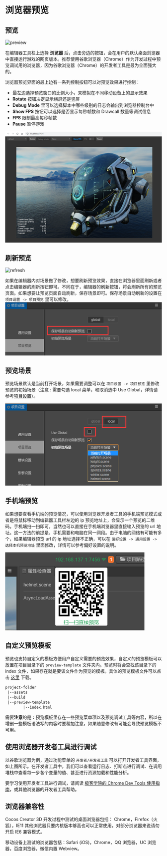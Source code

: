 
# 浏览器预览

## 预览
![preview](index/preview.jpg)

在编辑器工具栏上选择 **浏览器** 后，点击旁边的按钮，会在用户的默认桌面浏览器中直接运行游戏的网页版本。推荐使用谷歌浏览器（Chrome）作为开发过程中预览调试用的浏览器，因为谷歌浏览器（Chrome）的开发者工具是最为全面强大的。

浏览器预览界面的最上边有一系列控制按钮可以对预览效果进行控制：

- 最左边选择预览窗口的比例大小，来模拟在不同移动设备上的显示效果
- **Rotate** 按钮决定显示横屏还是竖屏
- **Debug Mode** 里可以选择脚本中哪些级别的日志会输出到浏览器控制台中
- **Show FPS** 按钮可以选择是否显示每秒帧数和 Drawcall 数量等调试信息
- **FPS** 限制最高每秒帧数
- **Pause** 暂停游戏

![browser](index/browser.png)
## 刷新预览
![refresh](index/refresh.jpg)

如果在编辑器内对场景做了修改，想要刷新预览效果，直接在浏览器里面刷新或者点击编辑器的刷新按钮即可。不同在于，编辑器的刷新按钮，将会刷新所有的预览页面。如果想要让预览页面自动刷新，保存场景即可。保存场景自动刷新的设置在 `项目设置 -> 项目预览` 里可以修改。
![start-scenel](index/auto-refresh.png)

## 预览场景
预览场景默认是当前打开场景，如果需要调整可以在 `项目设置 -> 项目预览` 里修改预览的初始场景（注意 : 需要勾选 local 菜单，和取消选中 Use Global，详情请参考[项目设置](./../../project/index.md)）。

![start-scenel](index/start-scene.png)

## 手机端预览
如果想要查看手机端的预览情况，可以使用浏览器开发者工具的手机端预览模式或者是将鼠标移动到编辑器工具栏左边的 ip 预览地址上，会显示一个预览的二维码。手机端扫一扫即可，当然也可以直接在手机端浏览器里直接输入预览的 url 地址。这一方法的前提是，手机需要和电脑在同一网段。由于电脑的网络有可能有多个，如果编辑器预览 url 的 ip 地址选择不正确，可以在 `偏好设置 -> 通用设置 -> 选择本机预览地址` 里面修改，详情可以参考偏好设置的说明。

![preview-url](index/preview-url.png)

## 自定义预览模板

预览也支持自定义的模板方便用户自定义需要的预览效果，自定义的预览模板可以放置在项目目录下的 `preview-template` 文件夹内。预览时将会查找该目录下的 index 文件，如果存在就是要该文件作为预览的模板。具体的预览模板文件可以点击 [这里]() 下载。

```
project-folder
 |--assets
 |--build
 |--preview-template
        |--index.html
```

需要**注意**的是：预览模板里存在一些预览菜单项以及预览调试工具等内容，所以在增删一些模板语法写的内容时要稍加注意，如果随意修改有可能会导致预览模板不可用。

## 使用浏览器开发者工具进行调试

以谷歌浏览器为例，通过功能菜单的 `开发者/开发者工具` 可以打开开发者工具界面，如上图所示。在开发者工具中，我们可以查看运行日志、打断点进行调试、在调用堆栈中查看每一步各个变量的值、甚至进行资源加载和性能分析。

要学习使用开发者工具进行调试，请阅读 [极客学院的 Chrome Dev Tools 使用指南](http://wiki.jikexueyuan.com/project/chrome-devtools/overview.html)，或其他浏览器的开发者工具帮助。

## 浏览器兼容性

Cocos Creator 3D 开发过程中测试的桌面浏览器包括： Chrome，Firefox（火狐），IE11
其他浏览器只要内核版本够高也可以正常使用，对部分浏览器来说请勿开启 IE6 兼容模式。

移动设备上测试的浏览器包括：Safari (iOS)，Chrome，QQ 浏览器，UC 浏览器，百度浏览器，微信内置 Webview。